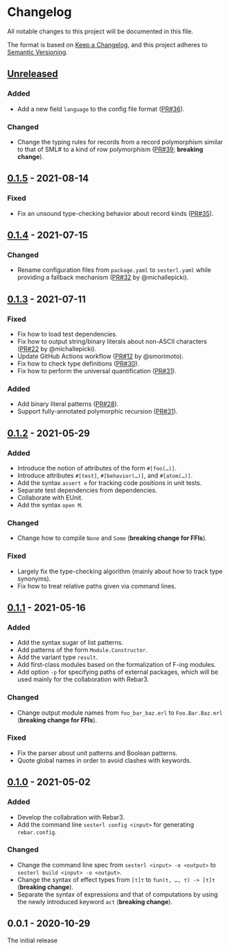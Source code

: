 # Changelog

All notable changes to this project will be documented in this file.

The format is based on [Keep a Changelog](http://keepachangelog.com/en/1.0.0/), and this project adheres to [Semantic Versioning](http://semver.org/spec/v2.0.0.html).

## [Unreleased]
### Added
- Add a new field `language` to the config file format ([PR\#36](https://github.com/gfngfn/Sesterl/pull/36)).

### Changed
- Change the typing rules for records from a record polymorphism similar to that of SML\# to a kind of row polymorphism ([PR\#39](https://github.com/gfngfn/Sesterl/pull/39); **breaking change**).

## [0.1.5] - 2021-08-14
### Fixed
- Fix an unsound type-checking behavior about record kinds ([PR\#35](https://github.com/gfngfn/Sesterl/pull/35)).

## [0.1.4] - 2021-07-15
### Changed
- Rename configuration files from `package.yaml` to `sesterl.yaml` while providing a fallback mechanism ([PR\#32](https://github.com/gfngfn/Sesterl/pull/32) by @michallepicki).

## [0.1.3] - 2021-07-11
### Fixed
- Fix how to load test dependencies.
- Fix how to output string/binary literals about non-ASCII characters ([PR\#22](https://github.com/gfngfn/Sesterl/pull/22) by @michallepicki).
- Update GitHub Actions workflow ([PR\#12](https://github.com/gfngfn/Sesterl/pull/12) by @smorimoto).
- Fix how to check type definitions ([PR\#30](https://github.com/gfngfn/Sesterl/pull/30)).
- Fix how to perform the universal quantification ([PR\#31](https://github.com/gfngfn/Sesterl/pull/31)).

### Added
- Add binary literal patterns ([PR\#28](https://github.com/gfngfn/Sesterl/pull/28)).
- Support fully-annotated polymorphic recursion ([PR\#31](https://github.com/gfngfn/Sesterl/pull/31)).

## [0.1.2] - 2021-05-29
### Added
- Introduce the notion of attributes of the form `#[foo(…)]`.
- Introduce attributes `#[test]`, `#[behavior(…)]`, and `#[atom(…)]`.
- Add the syntax `assert e` for tracking code positions in unit tests.
- Separate test dependencies from dependencies.
- Collaborate with EUnit.
- Add the syntax `open M`.

### Changed
- Change how to compile `None` and `Some` (**breaking change for FFIs**).

### Fixed
- Largely fix the type-checking algorithm (mainly about how to track type synonyms).
- Fix how to treat relative paths given via command lines.

## [0.1.1] - 2021-05-16
### Added
- Add the syntax sugar of list patterns.
- Add patterns of the form `Module.Constructor`.
- Add the variant type `result`.
- Add first-class modules based on the formalization of F-ing modules.
- Add option `-p` for specifying paths of external packages, which will be used mainly for the collaboration with Rebar3.

### Changed
- Change output module names from `foo_bar_baz.erl` to `Foo.Bar.Baz.erl` (**breaking change for FFIs**).

### Fixed
- Fix the parser about unit patterns and Boolean patterns.
- Quote global names in order to avoid clashes with keywords.

## [0.1.0] - 2021-05-02
### Added
- Develop the collabration with Rebar3.
- Add the command line `sesterl config <input>` for generating `rebar.config`.

### Changed
- Change the command line spec from `sesterl <input> -o <output>` to `sesterl build <input> -o <output>`.
- Change the syntax of effect types from `[τ]τ` to `fun(τ, …, τ) -> [τ]τ` (**breaking change**).
- Separate the syntax of expressions and that of computations by using the newly introduced keyword `act` (**breaking change**).

## 0.0.1 - 2020-10-29

The initial release


  [Unreleased]: https://github.com/gfngfn/Sesterl/compare/v0.1.5...HEAD
  [0.1.5]: https://github.com/gfngfn/Sesterl/compare/v0.1.4...v0.1.5
  [0.1.4]: https://github.com/gfngfn/Sesterl/compare/v0.1.3...v0.1.4
  [0.1.3]: https://github.com/gfngfn/Sesterl/compare/v0.1.2...v0.1.3
  [0.1.2]: https://github.com/gfngfn/Sesterl/compare/v0.1.1...v0.1.2
  [0.1.1]: https://github.com/gfngfn/Sesterl/compare/v0.1.0...v0.1.1
  [0.1.0]: https://github.com/gfngfn/Sesterl/compare/v0.0.1...v0.1.0
